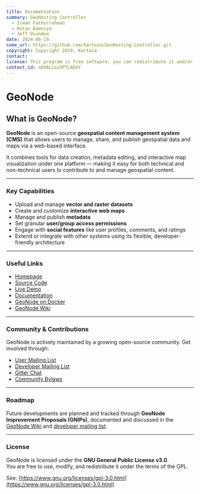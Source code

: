 ```yaml
---
title: Documentation
summary: GeoHosting Controller
  - Irwan Fathurrahman
  - Ketan Bamniya
  - Jeff Osundwa
date: 2024-06-19
some_url: https://github.com/kartoza/GeoHosting-Controller.git
copyright: Copyright 2024, Kartoza
contact:
license: This program is free software; you can redistribute it and/or modify it under the terms of the GNU Affero General Public License as published by the Free Software Foundation; either version 3 of the License, or (at your option) any later version.
context_id: nDU6LLGiXPTLADXY
---
```


# GeoNode

## What is GeoNode?

**GeoNode** is an open-source **geospatial content management system (CMS)** that allows users to manage, share, and publish geospatial data and maps via a web-based interface.

It combines tools for data creation, metadata editing, and interactive map visualization under one platform — making it easy for both technical and non-technical users to contribute to and manage geospatial content.

---

### Key Capabilities

- Upload and manage **vector and raster datasets**
- Create and customize **interactive web maps**
- Manage and publish **metadata**
- Set granular **user/group access permissions**
- Engage with **social features** like user profiles, comments, and ratings
- Extend or integrate with other systems using its flexible, developer-friendly architecture

---

### Useful Links

- [Homepage](https://geonode.org)  
- [Source Code](https://github.com/GeoNode/geonode)  
- [Live Demo](http://stable.demo.geonode.org)  
- [Documentation](https://docs.geonode.org/en/master)  
- [GeoNode on Docker](https://hub.docker.com/u/geonode)  
- [GeoNode Wiki](https://github.com/GeoNode/geonode/wiki)  

---

### Community & Contributions

GeoNode is actively maintained by a growing open-source community. Get involved through:

- [User Mailing List](https://lists.osgeo.org/cgi-bin/mailman/listinfo/geonode-users)  
- [Developer Mailing List](https://lists.osgeo.org/cgi-bin/mailman/listinfo/geonode-devel)  
- [Gitter Chat](https://gitter.im/GeoNode/general)  
- [Community Bylaws](https://github.com/GeoNode/geonode/wiki/Community-Bylaws)

---

### Roadmap

Future developments are planned and tracked through **GeoNode Improvement Proposals (GNIPs)**, documented and discussed in the [GeoNode Wiki](https://github.com/GeoNode/geonode/wiki/GeoNode-Improvement-Proposals) and [developer mailing list](http://lists.osgeo.org/pipermail/geonode-devel/).

---

### License

GeoNode is licensed under the **GNU General Public License v3.0**.  
You are free to use, modify, and redistribute it under the terms of the GPL.

See: [https://www.gnu.org/licenses/gpl-3.0.html](https://www.gnu.org/licenses/gpl-3.0.html)
